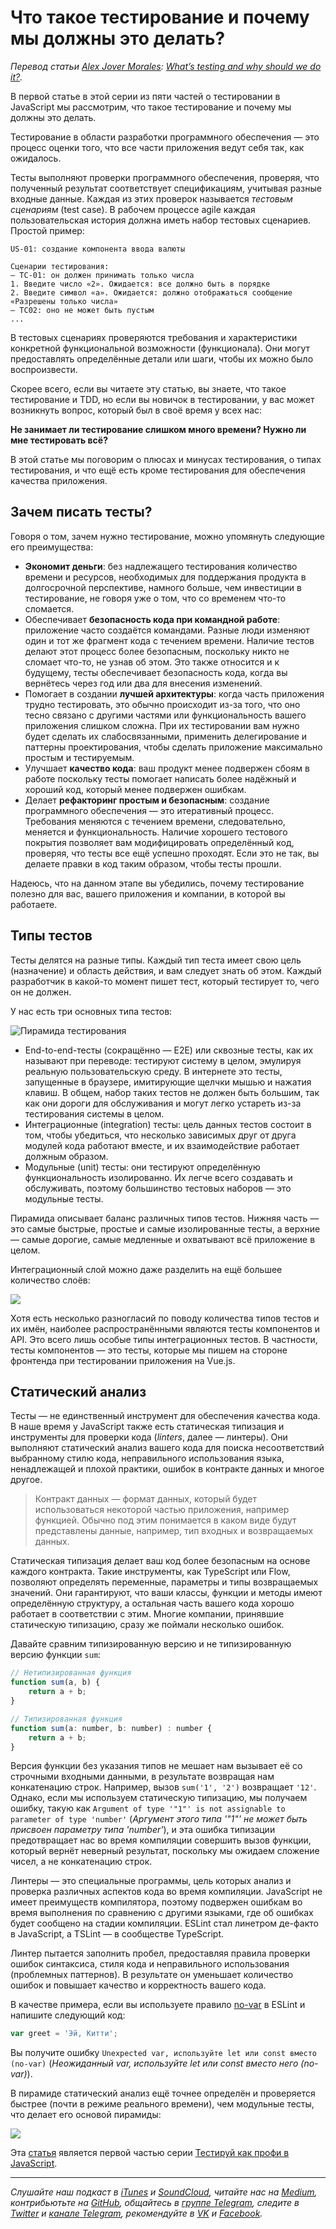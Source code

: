 # Что такое тестирование и почему мы должны это делать?

*Перевод статьи [Alex Jover Morales](https://github.com/alexjoverm): [What’s testing and why should we do it?](https://vueschool.io/articles/vuejs-tutorials/what-is-testing-and-why-should-we-do-it/).*

В первой статье в этой серии из пяти частей о тестировании в JavaScript мы рассмотрим, что такое тестирование и почему мы должны это делать.

Тестирование в области разработки программного обеспечения — это процесс оценки того, что все части приложения ведут себя так, как ожидалось.

Тесты выполняют проверки программного обеспечения, проверяя, что полученный результат соответствует спецификациям, учитывая разные входные данные. Каждая из этих проверок называется _тестовым сценариям_ (test case). В рабочем процессе agile каждая пользовательская история должна иметь набор тестовых сценариев. Простой пример:

```
US-01: создание компонента ввода валюты

Сценарии тестирования:
– TC-01: он должен принимать только числа
1. Введите число «2». Ожидается: все должно быть в порядке
2. Введите символ «a». Ожидается: должно отображаться сообщение «Разрешены только числа»
– TC02: оно не может быть пустым
...
```

В тестовых сценариях проверяются требования и характеристики конкретной функциональной возможности (функционала). Они могут предоставлять определённые детали или шаги, чтобы их можно было воспроизвести.

Скорее всего, если вы читаете эту статью, вы знаете, что такое тестирование и TDD, но если вы новичок в тестировании, у вас может возникнуть вопрос, который был в своё время у всех нас:

**Не занимает ли тестирование слишком много времени? Нужно ли мне тестировать всё?**

В этой статье мы поговорим о плюсах и минусах тестирования, о типах тестирования, и что ещё есть кроме тестирования для обеспечения качества приложения.

## Зачем писать тесты?

Говоря о том, зачем нужно тестирование, можно упомянуть следующие его преимущества:

* **Экономит деньги**: без надлежащего тестирования количество времени и ресурсов, необходимых для поддержания продукта в долгосрочной перспективе, намного больше, чем инвестиции в тестирование, не говоря уже о том, что со временем что-то сломается.
* Обеспечивает **безопасность кода при командной работе**: приложение часто создаётся командами. Разные люди изменяют один и тот же фрагмент кода с течением времени. Наличие тестов делают этот процесс более безопасным, поскольку никто не сломает что-то, не узнав об этом. Это также относится и к будущему, тесты обеспечивает безопасность кода, когда вы вернётесь через год или два для внесения изменений.
* Помогает в создании **лучшей архитектуры**: когда часть приложения трудно тестировать, это обычно происходит из-за того, что оно тесно связано с другими частями или функциональность вашего приложения слишком сложна. При их тестировании вам нужно будет сделать их слабосвязанными, применить делегирование и паттерны проектирования, чтобы сделать приложение максимально простым и тестируемым.
* Улучшает **качество кода**: ваш продукт менее подвержен сбоям в работе поскольку тесты помогает написать более надёжный и хороший код, который менее подвержен ошибкам.
* Делает **рефакторинг простым и безопасным**: создание программного обеспечения — это итеративный процесс. Требования меняются с течением времени, следовательно, меняется и функциональность. Наличие хорошего тестового покрытия позволяет вам модифицировать определённый код, проверяя, что тесты все ещё успешно проходят. Если это не так, вы делаете правки в код таким образом, чтобы тесты прошли.

Надеюсь, что на данном этапе вы убедились, почему тестирование полезно для вас, вашего приложения и компании, в которой вы работаете.

## Типы тестов

Тесты делятся на разные типы. Каждый тип теста имеет свою цель (назначение) и область действия, и вам следует знать об этом. Каждый разработчик в какой-то момент пишет тест, который тестирует то, чего он не должен.

У нас есть три основных типа тестов:

![Пирамида тестирования](https://d2mxuefqeaa7sj.cloudfront.net/s_433B9E581511F732D8D5EC55EC74B66DDCB092DE2616F77F38BDC16938E2F21F_1518536554259_pyramid_1.png)

* End-to-end-тесты (сокращённо — E2E) или сквозные тесты, как их называют при переводе: тестируют систему в целом, эмулируя реальную пользовательскую среду. В интернете это тесты, запущенные в браузере, имитирующие щелчки мышью и нажатия клавиш. В общем, набор таких тестов не должен быть большим, так как они дороги для обслуживания и могут легко устареть из-за тестирования системы в целом.
* Интеграционные (integration) тесты: цель данных тестов состоит в том, чтобы убедиться, что несколько зависимых друг от друга модулей кода работают вместе, и их взаимодействие работает должным образом.
* Модульные (unit) тесты: они тестируют определённую функциональность изолированно. Их легче всего создавать и обслуживать, поэтому большинство тестовых наборов — это модульные тесты.

Пирамида описывает баланс различных типов тестов. Нижняя часть — это самые быстрые, простые и самые изолированные тесты, а верхние — самые дорогие, самые медленные и охватывают всё приложение в целом.

Интеграционный слой можно даже разделить на ещё большее количество слоёв:

![](https://d2mxuefqeaa7sj.cloudfront.net/s_433B9E581511F732D8D5EC55EC74B66DDCB092DE2616F77F38BDC16938E2F21F_1518537976433_pyramid_2.png)

Хотя есть несколько разногласий по поводу количества типов тестов и их имён, наиболее распространёнными являются тесты компонентов и API. Это всего лишь особые типы интеграционных тестов. В частности, тесты компонентов — это тесты, которые мы пишем на стороне фронтенда при тестировании приложения на Vue.js.

## Статический анализ

Тесты — не единственный инструмент для обеспечения качества кода. В наше время у JavaScript также есть статическая типизация и инструменты для проверки кода (*linters*, далее — линтеры). Они выполняют статический анализ вашего кода для поиска несоответствий выбранному стилю кода, неправильного использования языка, ненадлежащей и плохой практики, ошибок в контракте данных и многое другое.

> Контракт данных — формат данных, который будет использоваться некоторой частью приложения, например функцией. Обычно под этим понимается в каком виде будут представлены данные, например, тип входных и возвращаемых данных.

Статическая типизация делает ваш код более безопасным на основе каждого контракта. Такие инструменты, как TypeScript или Flow, позволяют определять переменные, параметры и типы возвращаемых значений. Они гарантируют, что ваши классы, функции и методы имеют определённую структуру, а остальная часть вашего кода хорошо работает в соответствии с этим. Многие компании, принявшие статическую типизацию, сразу же поймали несколько ошибок.

Давайте сравним типизированную версию и не типизированную версию функции `sum`:

```javascript
// Нетипизированная функция
function sum(a, b) {
    return a + b;
}

// Типизированная функция
function sum(a: number, b: number) : number {
    return a + b;
}
```

Версия функции без указания типов не мешает нам вызывает её со строчными входными данными, в результате возвращая нам конкатенацию строк. Например, вызов `sum('1', '2')` возвращает `'12'`. Однако, если мы используем статическую типизацию, мы получаем ошибку, такую как `Argument of type '"1"' is not assignable to parameter of type 'number'` (*Аргумент этого типа '"1"' не может быть присвоен параметру типа 'number'*), и эта ошибка типизации предотвращает нас во время компиляции совершить вызов функции, который вернёт неверный результат, поскольку мы ожидаем сложение чисел, а не конкатенацию строк.

Линтеры — это специальные программы, цель которых анализ и проверка различных аспектов кода во время компиляции. JavaScript не имеет преимуществ компилятора, поэтому подвержен ошибкам во время выполнения по сравнению с другими языками, где об ошибках будет сообщено на стадии компиляции. ESLint стал линетром де-факто в JavaScript, а TSLint — в сообществе TypeScript.

Линтер пытается заполнить пробел, предоставляя правила проверки ошибок синтаксиса, стиля кода и неправильного использования (проблемных паттернов). В результате он уменьшает количество ошибок и повышает качество и корректность вашего кода.

В качестве примера, если вы используете правило [no-var](https://eslint.org/docs/rules/no-var) в ESLint и напишите следующий код:

```javascript
var greet = 'Эй, Китти';
```

Вы получите ошибку `Unexpected var, используйте let или const вместо (no-var)` (*Неожиданный var, используйте let или const вместо него (no-var)*).

В пирамиде статический анализ ещё точнее определён и проверяется быстрее (почти в режиме реального времени), чем модульные тесты, что делает его основой пирамиды:

![](https://d2mxuefqeaa7sj.cloudfront.net/s_433B9E581511F732D8D5EC55EC74B66DDCB092DE2616F77F38BDC16938E2F21F_1518538971595_pyramid_3.png)

Эта [статья](https://vueschool.io/articles/vuejs-tutorials/what-is-testing-and-why-should-we-do-it/) является первой частью серии [Тестируй как профи в JavaScript](https://vueschool.io/articles/series/testing-like-a-pro-in-javascript/).

- - - -

*Слушайте наш подкаст в [iTunes](https://itunes.apple.com/ru/podcast/девшахта/id1226773343) и [SoundCloud](https://soundcloud.com/devschacht), читайте нас на [Medium](https://medium.com/devschacht), контрибьютьте на [GitHub](https://github.com/devSchacht), общайтесь в [группе Telegram](https://t.me/devSchacht), следите в [Twitter](https://twitter.com/DevSchacht) и [канале Telegram](https://t.me/devSchachtChannel), рекомендуйте в [VK](https://vk.com/devschacht) и [Facebook](https://www.facebook.com/devSchacht).*
